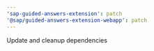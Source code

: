 ```yaml
---
'sap-guided-answers-extension': patch
'@sap/guided-answers-extension-webapp': patch
---
```


Update and cleanup dependencies
